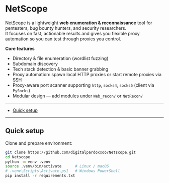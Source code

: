 # NetScope

NetScope is a lightweight **web enumeration & reconnaissance** tool for pentesters, bug bounty hunters, and security researchers.  
It focuses on fast, actionable results and gives you flexible proxy automation so you can test through proxies you control.

**Core features**
- Directory & file enumeration (wordlist fuzzing)  
- Subdomain discovery  
- Tech stack detection & basic banner grabbing  
- Proxy automation: spawn local HTTP proxies or start remote proxies via SSH  
- Proxy-aware port scanner supporting `http`, `socks4`, `socks5` (client via `PySocks`)  
- Modular design — add modules under `Web_recon/` or `NetRecon/`

---

- [Quick setup](#quick-setup)

---

## Quick setup

Clone and prepare environment:

```bash
git clone https://github.com/digitalpardoxxoo/Netscope.git
cd Netscope
python -m venv .venv
source .venv/bin/activate      # Linux / macOS
# .venv\Scripts\Activate.ps1   # Windows PowerShell
pip install -r requirements.txt

